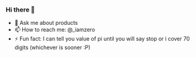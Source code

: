 ### Hi there 👋

<!--
**ethereal-sandeep/ethereal-sandeep** is a ✨ _special_ ✨ repository because its `README.md` (this file) appears on your GitHub profile.

Here are some ideas to get you started:

- 🌱 I’m currently learning Solidity
- 👯 I’m looking to collaborate on cool web3 projects
-->
- 💬 Ask me about products
- 📫 How to reach me: @_iamzero
- ⚡ Fun fact: I can tell you value of pi until you will say stop or i cover 70 digits (whichever is sooner :P)

